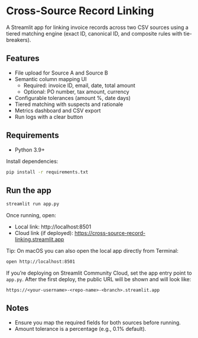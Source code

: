 # Cross-Source Record Linking

A Streamlit app for linking invoice records across two CSV sources using a tiered matching engine (exact ID, canonical ID, and composite rules with tie-breakers).

## Features
- File upload for Source A and Source B
- Semantic column mapping UI
	- Required: invoice ID, email, date, total amount
	- Optional: PO number, tax amount, currency
- Configurable tolerances (amount %, date days)
- Tiered matching with suspects and rationale
- Metrics dashboard and CSV export
- Run logs with a clear button

## Requirements
- Python 3.9+

Install dependencies:

```bash
pip install -r requirements.txt
```

## Run the app

```bash
streamlit run app.py
```

Once running, open:

- Local link: http://localhost:8501
- Cloud link (if deployed): https://cross-source-record-linking.streamlit.app

Tip: On macOS you can also open the local app directly from Terminal:

```bash
open http://localhost:8501
```

If you’re deploying on Streamlit Community Cloud, set the app entry point to `app.py`. After the first deploy, the public URL will be shown and will look like:

```
https://<your-username>-<repo-name>-<branch>.streamlit.app
```

## Notes
- Ensure you map the required fields for both sources before running.
- Amount tolerance is a percentage (e.g., 0.1% default).
